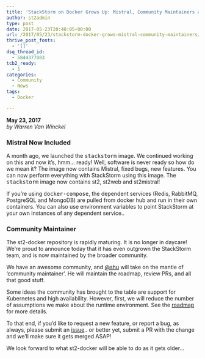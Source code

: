 ```yaml
---
title: 'StackStorm on Docker Grows Up: Mistral, Community Maintainers and more…'
author: st2admin
type: post
date: 2017-05-23T20:48:05+00:00
url: /2017/05/23/stackstorm-docker-grows-mistral-community-maintainers/
thrive_post_fonts:
  - '[]'
dsq_thread_id:
  - 5844377083
tcb2_ready:
  - 1
categories:
  - Community
  - News
tags:
  - Docker

---
```

<p dir="ltr">
  <strong>May 23, 2017</strong><br /> <em>by Warren Van Winckel</em>
</p>

### Mistral Now Included

A month ago, we launched the <span style="font-family: andale mono,monospace">stackstorm</span> image. We continued working on this and now it’s, hmm… ready! Well, software is never ready so how do we mean it? The image now contains Mistral, fixed bugs, new features. You can now perform everything with StackStorm using this image. The <span style="font-family: andale mono,monospace">stackstorm</span> image now contains st2, st2web and st2mistral!

<!--more-->

If you’re using <span style="font-family: andale mono,monospace">docker-compose</span>, the dependent services (Redis, RabbitMQ, PostgreSQL and MongoDB) are pulled from docker hub and run in their own containers. You can also use environment variables to point StackStorm at your own instances of any dependent service..

### Community Maintainer

The st2-docker repository is rapidly maturing. It is no longer in daycare! We’re proud to announce today that it has even outgrown the StackStorm team, and is now maintained by the broader community.

We have an awesome community, and [@shu][1] will take on the mantle of ‘community maintainer’. He will maintain the roadmap, review PRs, and all that good stuff.

Some ideas the community has brought to the table are support for Kubernetes and high availability. However, first, we will reduce the number of assumptions we make about the runtime environment. See the [roadmap][2] for more details.

To that end, if you’d like to request a new feature, or report a bug, as always, please submit an [issue][3].. or better yet, submit a PR with the change and we’ll make sure it gets merged ASAP!

We look forward to what st2-docker will be able to do as it gets older&#8230;

 [1]: https://github.com/shusugmt
 [2]: https://github.com/StackStorm/st2-docker/issues/22
 [3]: https://github.com/StackStorm/st2-docker/issues/new